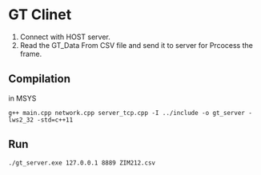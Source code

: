 # GT Clinet
1. Connect with HOST server.
2. Read the GT_Data From CSV file and send it to server for Prcocess the frame.

## Compilation
in MSYS
```console
g++ main.cpp network.cpp server_tcp.cpp -I ../include -o gt_server -lws2_32 -std=c++11
```

## Run

```console
./gt_server.exe 127.0.0.1 8889 ZIM212.csv
```